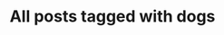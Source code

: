 ---
layout: tag
title: "All posts tagged with dogs"
permalink: /weblog/tags/dogs/
taxonomy: dogs
---